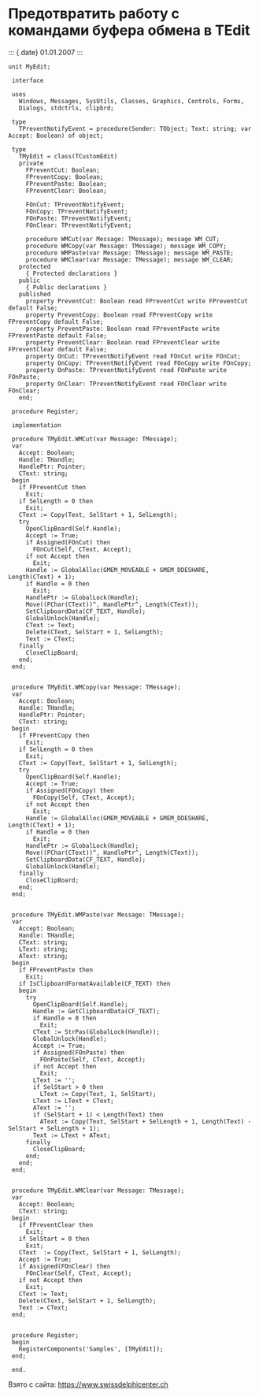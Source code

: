 Предотвратить работу с командами буфера обмена в TEdit
======================================================

::: {.date}
01.01.2007
:::

    unit MyEdit;
     
     interface
     
     uses
       Windows, Messages, SysUtils, Classes, Graphics, Controls, Forms,
       Dialogs, stdctrls, clipbrd;
     
     type
       TPreventNotifyEvent = procedure(Sender: TObject; Text: string; var Accept: Boolean) of object;
     
     type
       TMyEdit = class(TCustomEdit)
       private
         FPreventCut: Boolean;
         FPreventCopy: Boolean;
         FPreventPaste: Boolean;
         FPreventClear: Boolean;
     
         FOnCut: TPreventNotifyEvent;
         FOnCopy: TPreventNotifyEvent;
         FOnPaste: TPreventNotifyEvent;
         FOnClear: TPreventNotifyEvent;
     
         procedure WMCut(var Message: TMessage); message WM_CUT;
         procedure WMCopy(var Message: TMessage); message WM_COPY;
         procedure WMPaste(var Message: TMessage); message WM_PASTE;
         procedure WMClear(var Message: TMessage); message WM_CLEAR;
       protected
         { Protected declarations }
       public
         { Public declarations }
       published
         property PreventCut: Boolean read FPreventCut write FPreventCut default False;
         property PreventCopy: Boolean read FPreventCopy write FPreventCopy default False;
         property PreventPaste: Boolean read FPreventPaste write FPreventPaste default False;
         property PreventClear: Boolean read FPreventClear write FPreventClear default False;
         property OnCut: TPreventNotifyEvent read FOnCut write FOnCut;
         property OnCopy: TPreventNotifyEvent read FOnCopy write FOnCopy;
         property OnPaste: TPreventNotifyEvent read FOnPaste write FOnPaste;
         property OnClear: TPreventNotifyEvent read FOnClear write FOnClear;
       end;
     
     procedure Register;
     
     implementation
     
     procedure TMyEdit.WMCut(var Message: TMessage);
     var
       Accept: Boolean;
       Handle: THandle;
       HandlePtr: Pointer;
       CText: string;
     begin
       if FPreventCut then
         Exit;
       if SelLength = 0 then
         Exit;
       CText := Copy(Text, SelStart + 1, SelLength);
       try
         OpenClipBoard(Self.Handle);
         Accept := True;
         if Assigned(FOnCut) then
           FOnCut(Self, CText, Accept);
         if not Accept then
           Exit;
         Handle := GlobalAlloc(GMEM_MOVEABLE + GMEM_DDESHARE, Length(CText) + 1);
         if Handle = 0 then
           Exit;
         HandlePtr := GlobalLock(Handle);
         Move((PChar(CText))^, HandlePtr^, Length(CText));
         SetClipboardData(CF_TEXT, Handle);
         GlobalUnlock(Handle);
         CText := Text;
         Delete(CText, SelStart + 1, SelLength);
         Text := CText;
       finally
         CloseClipBoard;
       end;
     end;
     
     
     procedure TMyEdit.WMCopy(var Message: TMessage);
     var
       Accept: Boolean;
       Handle: THandle;
       HandlePtr: Pointer;
       CText: string;
     begin
       if FPreventCopy then
         Exit;
       if SelLength = 0 then
         Exit;
       CText := Copy(Text, SelStart + 1, SelLength);
       try
         OpenClipBoard(Self.Handle);
         Accept := True;
         if Assigned(FOnCopy) then
           FOnCopy(Self, CText, Accept);
         if not Accept then
           Exit;
         Handle := GlobalAlloc(GMEM_MOVEABLE + GMEM_DDESHARE, Length(CText) + 1);
         if Handle = 0 then
           Exit;
         HandlePtr := GlobalLock(Handle);
         Move((PChar(CText))^, HandlePtr^, Length(CText));
         SetClipboardData(CF_TEXT, Handle);
         GlobalUnlock(Handle);
       finally
         CloseClipBoard;
       end;
     end;
     
     
     procedure TMyEdit.WMPaste(var Message: TMessage);
     var
       Accept: Boolean;
       Handle: THandle;
       CText: string;
       LText: string;
       AText: string;
     begin
       if FPreventPaste then
         Exit;
       if IsClipboardFormatAvailable(CF_TEXT) then
       begin
         try
           OpenClipBoard(Self.Handle);
           Handle := GetClipboardData(CF_TEXT);
           if Handle = 0 then
             Exit;
           CText := StrPas(GlobalLock(Handle));
           GlobalUnlock(Handle);
           Accept := True;
           if Assigned(FOnPaste) then
             FOnPaste(Self, CText, Accept);
           if not Accept then
             Exit;
           LText := '';
           if SelStart > 0 then
             LText := Copy(Text, 1, SelStart);
           LText := LText + CText;
           AText := '';
           if (SelStart + 1) < Length(Text) then
             AText := Copy(Text, SelStart + SelLength + 1, Length(Text) - SelStart + SelLength + 1);
           Text := LText + AText;
         finally
           CloseClipBoard;
         end;
       end;
     end;
     
     
     procedure TMyEdit.WMClear(var Message: TMessage);
     var
       Accept: Boolean;
       CText: string;
     begin
       if FPreventClear then
         Exit;
       if SelStart = 0 then
         Exit;
       CText  := Copy(Text, SelStart + 1, SelLength);
       Accept := True;
       if Assigned(FOnClear) then
         FOnClear(Self, CText, Accept);
       if not Accept then
         Exit;
       CText := Text;
       Delete(CText, SelStart + 1, SelLength);
       Text := CText;
     end;
     
     
     procedure Register;
     begin
       RegisterComponents('Samples', [TMyEdit]);
     end;
     
     end.

Взято с сайта: <https://www.swissdelphicenter.ch>
